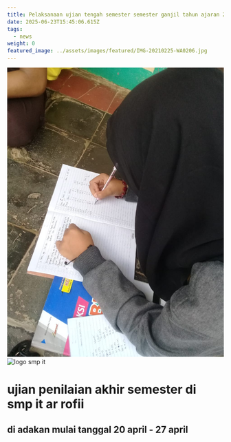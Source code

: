 ```yaml
---
title: Pelaksanaan ujian tengah semester semester ganjil tahun ajaran 2024/2025
date: 2025-06-23T15:45:06.615Z
tags:
  - news
weight: 0
featured_image: ../assets/images/featured/IMG-20210225-WA0206.jpg
---
```

![](img-20200430-wa0008.jpg)
![](picture1.png "logo smp it")

# ﻿ujian penilaian akhir semester di smp it ar rofii

## di adakan  mulai tanggal 20 april - 27 april
